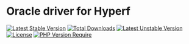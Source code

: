 # Oracle driver for Hyperf

[![Latest Stable Version](http://poser.pugx.org/jonas-elias/hyperf-oracle/v)](https://packagist.org/packages/jonas-elias/hyperf-oracle) [![Total Downloads](http://poser.pugx.org/jonas-elias/hyperf-oracle/downloads)](https://packagist.org/packages/jonas-elias/hyperf-oracle) [![Latest Unstable Version](http://poser.pugx.org/jonas-elias/hyperf-oracle/v/unstable)](https://packagist.org/packages/jonas-elias/hyperf-oracle) [![License](http://poser.pugx.org/jonas-elias/hyperf-oracle/license)](https://packagist.org/packages/jonas-elias/hyperf-oracle) [![PHP Version Require](http://poser.pugx.org/jonas-elias/hyperf-oracle/require/php)](https://packagist.org/packages/jonas-elias/hyperf-oracle)
